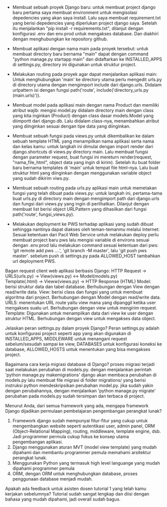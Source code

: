 - Membuat sebuah proyek Django baru: untuk membuat project django baru pertama saya membuat environment untuk mengisolasi depedencies yang akan saya install. Lalu saya membuat requirement.txt yang berisi depedencies yang diperlukan project django saya. Setelah itu menjalankan "pip install -r requirements.txt", dilanjut dengan konfigurasi .env dan env.prod untuk mengakses database. Dan diakhiri dengan menghubungkan ke repository github.

- Membuat aplikasi dengan nama main pada proyek tersebut: untuk membuat directory baru bernama "main" dapat dengan command "python manage.py startapp main" dan didaftarkan ke INSTALLED_APPS di settings.py, directory ini digunakan untuk struktur project.

- Melakukan routing pada proyek agar dapat menjalankan aplikasi main: Untuk menghubungkan 'main' ke directory utama perlu mengedit urls.py di directory utama dengan mengimport include dari django.urls. Didalam urlpattern isi dengan fungsi path('route', include('directory_urls.py (main.urls)')).

- Membuat model pada aplikasi main dengan nama Product dan memiliki atribut wajib: mengisi model.py didalam directory main dengan class yang kita inginkan (Product) dengan class dasar models.Model yang diimportt dari django.db. Lalu didalam class-nya, menambahkan atribut yang diinginkan sesuai dengan tipe data yang diinginkan.

- Membuat sebuah fungsi pada views.py untuk dikembalikan ke dalam sebuah template HTML yang menampilkan nama aplikasi serta nama dan kelas kamu: untuk langkah ini dimulai dengan import render dari django.shortcuts di views.py directory main. Lalu membuat fungsi dengan parameter request, buat fungsi ini mereturn render(request, "nama_file_html", object data yang ingin di kirim). Setelah itu buat folder baru bernama templates di 'main' untuk tempat file html-nya. Lalu buat struktur html yang diinginkan dengan menggunakan variable object yang sudah dikirim viws.py.

- Membuat sebuah routing pada urls.py aplikasi main untuk memetakan fungsi yang telah dibuat pada views.py: untuk langkah ini, pertama-tama buat urls.py di directory main dengan mengimport path dari django.urls dan fungsi dari views.py yang ingin di perlihatkan. Dilanjut dengan membuat list berisi object URLPattern yang dihasilkan dari fungsi path('route', fungsi_views.py).

- Melakukan deployment ke PWS terhadap aplikasi yang sudah dibuat sehingga nantinya dapat diakses oleh teman-temanmu melalui Internet: Sesuai ketentuan dari Pacil Web Service untuk melakukan deploy perlu membuat project baru pws lalu mengisi variable di environs sesuai dengan .env.prod lalu melakukan command sesuai ketentuan dari pws: 'git remote add pws ....', 'git branch -M master', lalu 'git push pws master'. sebelum push di settings.py pada ALLOWED_HOST tambahkan url deployment PWS.

Bagan request client web aplikasi berbasis Django:
HTTP Request -> URLS(urls.py) -> View(views.py) <-> Model(models.py)  
Template(.html) -> Vieww(views.py) -> HTTP Response (HTML)
Model: berisi struktur data dan tabel database. Berhubungan dengan View dengan read/write data.
View: berisi class dan fungsi yang untuk membuat algoritma dari project. Berhubungan dengan Model dengan read/write data.
URLS: menentukan URL route yaitu view mana yang dipanggil ketika user mengakses suatu url. Berhubungan dengan view untuk mengirim request.
Template: Digunakan untuk menampilkan data dari view ke user dengan struktur HTML. Berhubungan dengan view untuk mengakses data object.

Jelaskan peran settings.py dalam proyek Django? Peran settings.py adalah untuk konfigurasi project seperti app yang akan digunakan di INSTALLED_APPS, MIDDLEWARE untuk menangani request sebelum/sesudah sampai ke view, DATABASES untuk konfigurasi koneksi ke database, ALLOWED_HOSTS untuk menentukan yang bisa mengakses project.

Bagaimana cara kerja migrasi database di Django? proses migrasi terjadi saat melakukan perubahan di models.py. dengan menjalankan perintah 'python manage.py makemigrations' django akan membaca perubahan di models.py lalu membuat file migrasi di folder migrations/ yang berisi instruksi python mendeskripsikan perubahan model.py. jika sudah yakin dengan perubahannya, dengan menjalankan 'python manage.py migrate' perubahan pada models.py sudah tersimpan dan terbaca di project.

Menurut Anda, dari semua framework yang ada, mengapa framework Django dijadikan permulaan pembelajaran pengembangan perangkat lunak?

1. Framework django sudah mempunyai fitur-fitur yang cukup untuk mengembangkan website seperti autentikasi user, admin panel, ORM (Object-Relational Mapping), routing, middleware, template engine, dsb. Jadi programmer permula cukup fokus ke konsep utama pengembangan aplikasi.
2. Django menggunakan aturan MVT (model view template) yang mudah dipahami dan membantu programmer pemula memahami arsitektur perangkat lunak.
3. Menggunakan Python yang termasuk high level languange yang mudah dipahami programmer pemula
4. ORM, dengan ORM untuk menghubungkan database, proses penggunaan database menjadi mudah.

Apakah ada feedback untuk asisten dosen tutorial 1 yang telah kamu kerjakan sebelumnya? Tutorial sudah sangat lengkap dan diisi dengan bahasa yang mudah dipahami, jadi overall sudah bagus.
